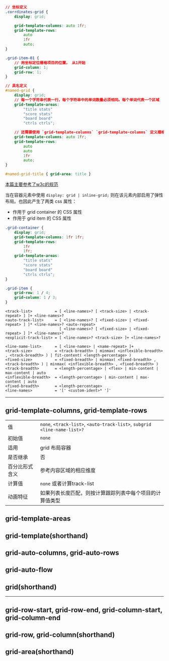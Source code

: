 
``` css
// 坐标定义
.corrdinates-grid {
    display: grid;

    grid-template-columns: auto 1fr;
    grid-template-rows: 
        auto
        1fr
        auto;
}

.grid-item-01 {
    // 用坐标定位栅格项目的位置， 从1开始
    grid-column: 1;
    grid-row: 1;
}

// 具名定义
#named-grid {
    display: grid;
    // 每一个字符串代表一行，每个字符串中的单词数量必须相同。每个单词代表一个区域
    grid-template-areas: 
        "title stats"
        "score stats"
        "board board"
        "ctrls ctrls";

    // 还需要使用 `grid-template-columns` `grid-template-columns` 定义栅格区域的尺寸
    grid-template-columns: auto 1fr;
    grid-template-rows:
        auto
        auto
        1fr
        auto;
}

#named-grid-title { grid-area: title }


```



[本篇主要参考了w3c的规范](https://www.w3.org/TR/css-grid/)

当在容器元素中使用 `display: grid | inline-grid;` 则在该元素内部启用了弹性布局。也因此产生了两类 css 属性：

- 作用于 grid container 的 CSS 属性
- 作用于 grid item 的 CSS 属性

``` css
.grid-container {
    display: grid;
    grid-template-columns: 1fr 1fr;
    grid-template-rows:
        1fr
        1fr;
    grid-template-areas:
        "title stats"
        "score stats"
        "board board"
        "ctrls ctrls";
}

.grid-item {
    grid-row: 1 / 4;
    grid-column: 1 / 3;
}
```

```
<track-list>          = [ <line-names>? [ <track-size> | <track-repeat> ] ]+ <line-names>?
<auto-track-list>     = [ <line-names>? [ <fixed-size> | <fixed-repeat> ] ]* <line-names>? <auto-repeat>
                        [ <line-names>? [ <fixed-size> | <fixed-repeat> ] ]* <line-names>?
<explicit-track-list> = [ <line-names>? <track-size> ]+ <line-names>?

<line-name-list>      = [ <line-names> | <name-repeat> ]+
<track-size>          = <track-breadth> | minmax( <inflexible-breadth> , <track-breadth> ) | fit-content( <length-percentage> )
<fixed-size>          = <fixed-breadth> | minmax( <fixed-breadth> , <track-breadth> ) | minmax( <inflexible-breadth> , <fixed-breadth> )
<track-breadth>       = <length-percentage> | <flex> | min-content | max-content | auto
<inflexible-breadth>  = <length-percentage> | min-content | max-content | auto
<fixed-breadth>       = <length-percentage>
<line-names>          = '[' <custom-ident>* ']'
```

---

## grid-template-columns, grid-template-rows

|||
|---|---|
| 值 | `none`, `<track-list>`, `<auto-track-list>`, `subgrid <line-name-list>?` |
| 初始值 | `none` |
| 适用 | grid 布局容器 |
| 是否继承 | 否 |
| 百分比形式含义 | 参考内容区域的相应维度 |
| 计算值 | `none` 或者计算track-list |
| 动画特征 | 如果列表长度匹配，则按计算跟踪列表中每个项目的计算值类型 |

## grid-template-areas

## grid-template(shorthand)


## grid-auto-columns, grid-auto-rows

## grid-auto-flow

## grid(shorthand)

---

## grid-row-start, grid-row-end, grid-column-start, grid-column-end

## grid-row, grid-column(shorthand)

## grid-area(shorthand)